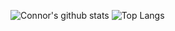 ![Connor's github stats](https://github-readme-stats.vercel.app/api?username=connorwalsh21&count_private=true&theme=default)
![Top Langs](https://github-readme-stats.vercel.app/api/top-langs/?username=connorwalsh21&layout=compact&count_private=true&langs_count=8&theme=default)
